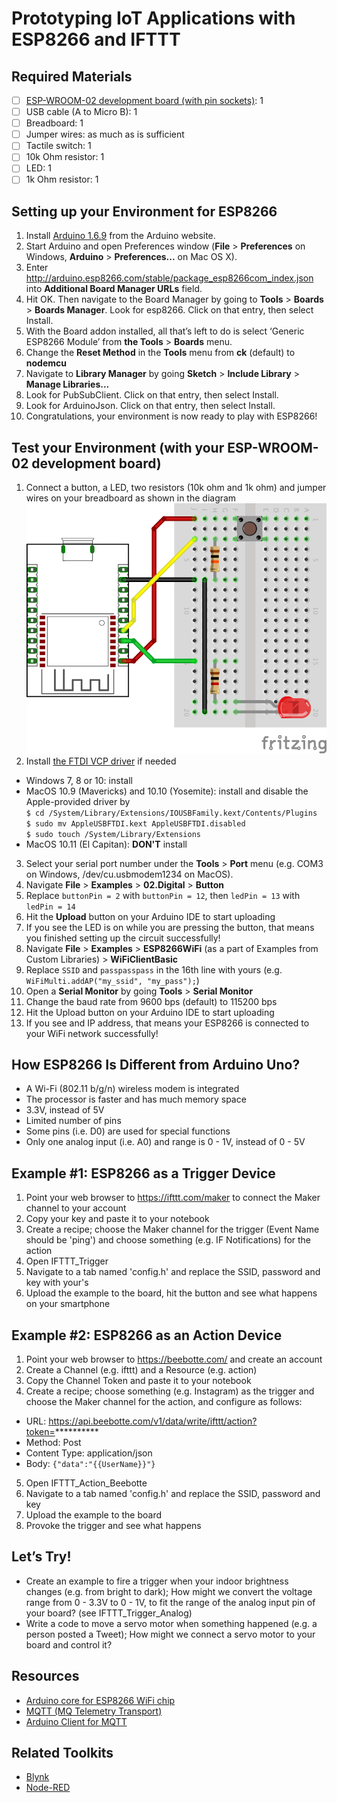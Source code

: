 # Prototyping IoT Applications with ESP8266 and IFTTT

## Required Materials

* [ ] [ESP-WROOM-02 development board (with pin sockets)](https://www.switch-science.com/catalog/2652/): 1
* [ ] USB cable (A to Micro B): 1
* [ ] Breadboard: 1
* [ ] Jumper wires: as much as is sufficient
* [ ] Tactile switch: 1
* [ ] 10k Ohm resistor: 1
* [ ] LED: 1
* [ ] 1k Ohm resistor: 1

## Setting up your Environment for ESP8266

1. Install [Arduino 1.6.9](https://www.arduino.cc/en/Main/Software) from the Arduino website.
2. Start Arduino and open Preferences window (**File** > **Preferences** on Windows, **Arduino** > **Preferences...** on Mac OS X).
3. Enter http://arduino.esp8266.com/stable/package_esp8266com_index.json into **Additional Board Manager URLs** field.
4. Hit OK. Then navigate to the Board Manager by going to **Tools** > **Boards** > **Boards Manager**. Look for esp8266. Click on that entry, then select Install.
5. With the Board addon installed, all that’s left to do is select ‘Generic ESP8266 Module’ from **the Tools** > **Boards** menu.
6. Change the **Reset Method** in the **Tools** menu from **ck** (default) to **nodemcu**
7. Navigate to **Library Manager** by going **Sketch** > **Include Library** > **Manage Libraries...**
8. Look for PubSubClient. Click on that entry, then select Install.
9. Look for ArduinoJson. Click on that entry, then select Install.
10. Congratulations, your environment is now ready to play with ESP8266!

## Test your Environment (with your ESP-WROOM-02 development board)

1. Connect a button, a LED, two resistors (10k ohm and 1k ohm) and jumper wires on your breadboard as shown in the diagram![layout.png](layout.png)
2. Install [the FTDI VCP driver](http://www.ftdichip.com/Drivers/VCP.htm) if needed
  * Windows 7, 8 or 10: install
  * MacOS 10.9 (Mavericks) and 10.10 (Yosemite): install and disable the Apple-provided driver by  
    `$ cd /System/Library/Extensions/IOUSBFamily.kext/Contents/Plugins`  
    `$ sudo mv AppleUSBFTDI.kext AppleUSBFTDI.disabled`  
    `$ sudo touch /System/Library/Extensions`
  * MacOS 10.11 (El Capitan): **DON'T** install
3. Select your serial port number under the **Tools** > **Port** menu (e.g. COM3 on Windows, /dev/cu.usbmodem1234 on MacOS).
4. Navigate **File** > **Examples** > **02.Digital** > **Button**
5. Replace `buttonPin = 2` with `buttonPin = 12`, then `ledPin = 13` with `ledPin = 14`
6. Hit the **Upload** button on your Arduino IDE to start uploading
7. If you see the LED is on while you are pressing the button, that means you finished setting up the circuit successfully!
8. Navigate **File** > **Examples** > **ESP8266WiFi** (as a part of Examples from Custom Libraries) > **WiFiClientBasic**
9. Replace `SSID` and `passpasspass` in the 16th line with yours (e.g. `WiFiMulti.addAP("my_ssid", "my_pass");`)
10. Open a **Serial Monitor** by going **Tools** > **Serial Monitor**
11. Change the baud rate from 9600 bps (default) to 115200 bps
12. Hit the Upload button on your Arduino IDE to start uploading
13. If you see and IP address, that means your ESP8266 is connected to your WiFi network successfully!

## How ESP8266 Is Different from Arduino Uno?

* A Wi-Fi (802.11 b/g/n) wireless modem is integrated
* The processor is faster and has much memory space
* 3.3V, instead of 5V
* Limited number of pins
* Some pins (i.e. D0) are used for special functions
* Only one analog input (i.e. A0) and range is 0 - 1V, instead of 0 - 5V

## Example #1: ESP8266 as a Trigger Device

1. Point your web browser to https://ifttt.com/maker to connect the Maker channel to your account
2. Copy your key and paste it to your notebook
3. Create a recipe; choose the Maker channel for the trigger (Event Name should be 'ping') and choose something (e.g. IF Notifications) for the action
4. Open IFTTT_Trigger
5. Navigate to a tab named 'config.h' and replace the SSID, password and key with your's
6. Upload the example to the board, hit the button and see what happens on your smartphone

## Example #2: ESP8266 as an Action Device

1. Point your web browser to https://beebotte.com/ and create an account
2. Create a Channel (e.g. ifttt) and a Resource (e.g. action)
3. Copy the Channel Token and paste it to your notebook
4. Create a recipe; choose something (e.g. Instagram) as the trigger and choose the Maker channel for the action, and configure as follows:
  * URL: https://api.beebotte.com/v1/data/write/ifttt/action?token=**********
  * Method: Post
  * Content Type: application/json
  * Body: `{"data":"{{UserName}}"}`
5. Open IFTTT_Action_Beebotte
6. Navigate to a tab named 'config.h' and replace the SSID, password and key
7. Upload the example to the board
8. Provoke the trigger and see what happens

## Let’s Try!

* Create an example to fire a trigger when your indoor brightness changes (e.g. from bright to dark); How might we convert the voltage range from 0 - 3.3V to 0 - 1V, to fit the range of the analog input pin of your board? (see IFTTT_Trigger_Analog)
* Write a code to move a servo motor when something happened (e.g. a person posted a Tweet); How might we connect a servo motor to your board and control it?

## Resources

* [Arduino core for ESP8266 WiFi chip](https://github.com/esp8266/Arduino)
* [MQTT (MQ Telemetry Transport)](http://mqtt.org/)
* [Arduino Client for MQTT](http://pubsubclient.knolleary.net/)

## Related Toolkits

* [Blynk](http://www.blynk.cc/)
* [Node-RED](http://nodered.org/)
